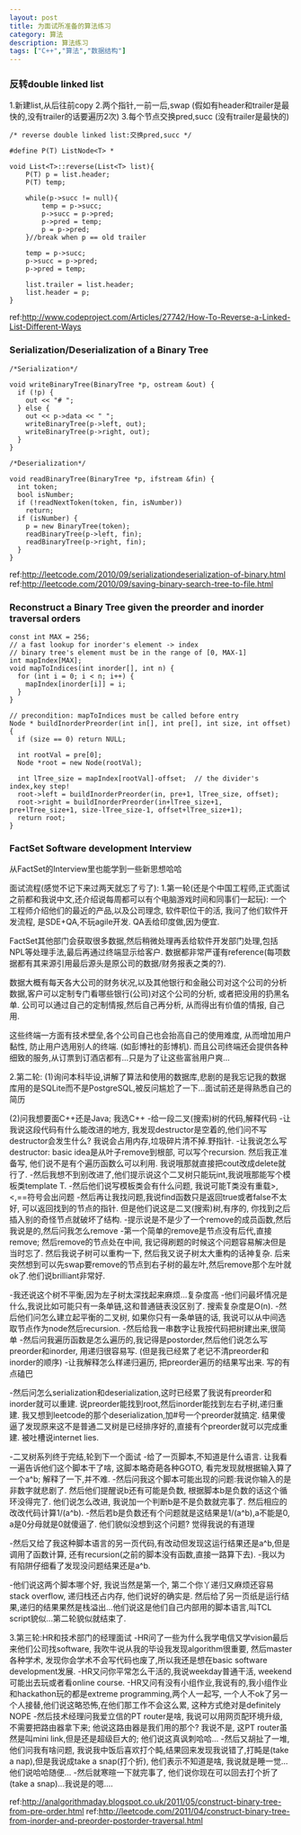 ```yaml
---
layout: post
title: 为面试所准备的算法练习
category: 算法
description: 算法练习
tags: ["C++","算法","数据结构"]
---
```


### 反转double linked list
1.新建list,从后往前copy
2.两个指针,一前一后,swap (假如有header和trailer是最快的,没有trailer的话要遍历2次)
3.每个节点交换pred,succ (没有trailer是最快的)

```
/* reverse double linked list:交换pred,succ */

#define P(T) ListNode<T> *

void List<T>::reverse(List<T> list){
	P(T) p = list.header;
	P(T) temp;

	while(p->succ != null){
		temp = p->succ;
		p->succ = p->pred;
		p->pred = temp;
		p = p->pred;
	}//break when p == old trailer
	
	temp = p->succ;
	p->succ = p->pred;
	p->pred = temp;
	
	list.trailer = list.header;
	list.header = p;
}
```

ref:http://www.codeproject.com/Articles/27742/How-To-Reverse-a-Linked-List-Different-Ways


### Serialization/Deserialization of a Binary Tree 

```
/*Serialization*/

void writeBinaryTree(BinaryTree *p, ostream &out) {
  if (!p) {
    out << "# ";
  } else {
    out << p->data << " ";
    writeBinaryTree(p->left, out);
    writeBinaryTree(p->right, out);
  }
}
```

```
/*Deserialization*/

void readBinaryTree(BinaryTree *p, ifstream &fin) {
  int token;
  bool isNumber;
  if (!readNextToken(token, fin, isNumber)) 
    return;
  if (isNumber) {
    p = new BinaryTree(token);
    readBinaryTree(p->left, fin);
    readBinaryTree(p->right, fin);
  }
}
```

ref:http://leetcode.com/2010/09/serializationdeserialization-of-binary.html
ref:http://leetcode.com/2010/09/saving-binary-search-tree-to-file.html

### Reconstruct a Binary Tree given the preorder and inorder traversal orders

```
const int MAX = 256;
// a fast lookup for inorder's element -> index
// binary tree's element must be in the range of [0, MAX-1]
int mapIndex[MAX];
void mapToIndices(int inorder[], int n) {
  for (int i = 0; i < n; i++) {
    mapIndex[inorder[i]] = i;
  }
}
 
// precondition: mapToIndices must be called before entry
Node * buildInorderPreorder(int in[], int pre[], int size, int offset) {
  if (size == 0) return NULL;
  
  int rootVal = pre[0];
  Node *root = new Node(rootVal);
  
  int lTree_size = mapIndex[rootVal]-offset;  // the divider's index,key step!
  root->left = buildInorderPreorder(in, pre+1, lTree_size, offset);
  root->right = buildInorderPreorder(in+lTree_size+1, pre+lTree_size+1, size-lTree_size-1, offset+lTree_size+1);
  return root;
}
```

### FactSet Software development Interview
从FactSet的Interview里也能学到一些新思想哈哈

面试流程(感觉不记下来过两天就忘了亏了):
1.第一轮(还是个中国工程师,正式面试之前都和我说中文,还介绍说每周都可以有个电脑游戏时间和同事们一起玩):
一个工程师介绍他们的最近的产品,以及公司理念, 软件职位干的活, 我问了他们软件开发流程, 是SDE+QA,不玩agile开发. QA丢给印度做,因为便宜.

FactSet其他部门会获取很多数据,然后稍微处理再丢给软件开发部门处理,包括NPL等处理手法,最后再通过终端显示给客户. 数据都非常严谨有reference(每项数据都有其来源引用最后源头是原公司的数据/财务报表之类的?). 

数据大概有每天各大公司的财务状况,以及其他银行和金融公司对这个公司的分析数据,客户可以定制专门看哪些银行(公司)对这个公司的分析, 或者把没用的扔黑名单. 公司可以通过自己的定制情报,然后自己再分析, 从而得出有价值的情报, 自己用. 

这些终端一方面有技术壁垒,各个公司自己也会抬高自己的使用难度, 从而增加用户黏性, 防止用户选用别人的终端. (如彭博社的彭博机). 而且公司终端还会提供各种细致的服务,从订票到订酒店都有...只是为了让这些富翁用户爽...

2.第二轮:
(1)询问本科毕设,讲解了算法和使用的数据库,悲剧的是我忘记我的数据库用的是SQLite而不是PostgreSQL,被反问尴尬了一下...面试前还是得熟悉自己的简历

(2)问我想要面C++还是Java; 我选C++
-给一段二叉(搜索)树的代码,解释代码
-让我说这段代码有什么能改进的地方, 我发现destructor是空着的,他们问不写destructor会发生什么? 我说会占用内存,垃圾碎片清不掉.野指针.
-让我说怎么写destructor: basic idea是从叶子remove到根部, 可以写个recursion. 然后我正准备写, 他们说不是有个遍历函数么可以利用. 我说哦那就直接把cout改成delete就行了.
-然后我想不到别改进了,他们提示说这个二叉树只能玩int,我说哦那能写个模板类template T.
-然后他们说写模板类会有什么问题, 我说可能T类没有重载>,<,==符号会出问题
-然后再让我找问题,我说find函数只是返回true或者false不太好, 可以返回找到的节点的指针. 但是他们说这是二叉(搜索)树,有序的, 你找到之后插入别的奇怪节点就破坏了结构.
-提示说是不是少了一个remove的成员函数,然后我说是的,然后问我怎么remove
-第一个简单的remove是节点没有后代,直接remove; 然后remove的节点处在中间, 我记得刷题的时候这个问题容易解决但是当时忘了. 然后我说子树可以重构一下, 然后我又说子树太大重构的话神复杂. 后来突然想到可以先swap要remove的节点到右子树的最左叶,然后remove那个左叶就ok了.他们说brilliant非常好.

-我还说这个树不平衡,因为左子树太深找起来麻烦...复杂度高
-他们问最坏情况是什么,我说比如可能只有一条单链,这和普通链表没区别了. 搜索复杂度是O(n).
-然后他们问怎么建立起平衡的二叉树, 如果你只有一条单链的话, 我说可以从中间选取节点作为node然后recursion.
-然后给我一串数字让我按代码把树建出来,很简单
-然后问我遍历函数是怎么遍历的,我记得是postorder,然后他们说怎么写preorder和inorder, 用递归很容易写. (但是我已经累了老记不清preorder和inorder的顺序)
-让我解释怎么样递归遍历, 把preorder遍历的结果写出来. 写的有点磕巴

-然后问怎么serialization和deserialization,这时已经累了我说有preorder和inorder就可以重建. 说preorder能找到root,然后inorder能找到左右子树,递归重建. 我又想到leetcode的那个deserialization,加#号一个preorder就搞定. 结果傻逼了发现原来这不是普通二叉树是已经排序好的,直接有个preorder就可以完成重建. 被吐槽说internet lies.

-二叉树系列终于完结,轮到下一个面试
-给了一页脚本,不知道是什么语言. 让我看一遍告诉他们这个脚本干了啥, 这脚本略奇葩各种GOTO, 看完发现就根据输入算了一个a^b; 解释了一下,并不难. 
-然后问我这个脚本可能出现的问题:我说你输入的是非数字就悲剧了. 然后他们提醒说b还有可能是负数, 根据脚本b是负数的话这个循环没得完了. 他们说怎么改进, 我说加一个判断b是不是负数就完事了. 然后相应的改改代码计算1/(a^b).
-然后若b是负数还有个问题就是这结果是1/(a^b),a不能是0, a是0分母就是0就傻逼了. 他们貌似没想到这个问题? 觉得我说的有道理

-然后又给了我这种脚本语言的另一页代码,有改动但发现这运行结果还是a^b,但是调用了函数计算, 还有recursion(之前的脚本没有函数,直接一路算下去). 
-我以为有陷阱仔细看了发现没问题结果还是a^b. 

-他们说这两个脚本哪个好, 我说当然是第一个, 第二个你丫递归又麻烦还容易stack overflow, 递归栈还占内存, 他们说好的确实是. 然后给了另一页纸是运行结果,递归的结果果然是栈溢出...他们说这是他们自己内部用的脚本语言,叫TCL script貌似...第二轮貌似就结束了.

3.第三轮:HR和技术部门的经理面试
-HR问了一些为什么我学电信又学vision最后来他们公司找software, 我吹牛说从我的毕设我发现algorithm很重要, 然后master各种学术, 发现你会学术不会写代码也废了,所以我还是想在basic software development发展. 
-HR又问你平常怎么干活的,我说weekday普通干活, weekend可能出去玩或者看online course.
-HR又问有没有小组作业,我说有的,我小组作业和hackathon玩的都是extreme programming,两个人一起写, 一个人不ok了另一个人接替,他们说这略恐怖,在他们那工作不会这么累, 这种方式绝对是definitely NOPE
-然后技术经理问我爱立信的PT router是啥, 我说可以用网页配环境升级, 不需要把路由器拿下来; 他说这路由器是我们用的那个? 我说不是, 这PT router虽然是叫mini link,但是还是超级巨大的; 他们说这真讽刺哈哈...
-然后又胡扯了一堆,他们问我有啥问题, 我说我中饭后喜欢打个盹,结果回来发现我说错了,打盹是(take a nap),但是我说成take a snap(打个折), 他们表示不知道是啥, 我说就是睡一觉...他们说哈哈随便...
-然后就寒暄一下就完事了, 他们说你现在可以回去打个折了(take a snap)...我说是的嗯....

ref:http://analgorithmaday.blogspot.co.uk/2011/05/construct-binary-tree-from-pre-order.html
ref:http://leetcode.com/2011/04/construct-binary-tree-from-inorder-and-preorder-postorder-traversal.html

